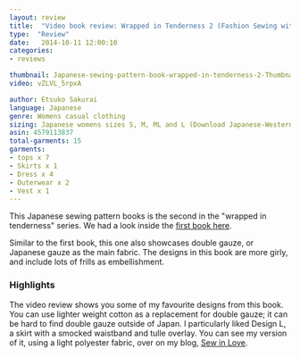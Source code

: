 ```yaml
---
layout: review
title:  "Video book review: Wrapped in Tenderness 2 (Fashion Sewing with Gauze)"
type:  "Review"
date:   2014-10-11 12:00:10
categories:
- reviews

thumbnail: Japanese-sewing-pattern-book-wrapped-in-tenderness-2-Thumbnail.jpg
video: vZLVL_5rpxA

author: Etsuko Sakurai
language: Japanese
genre: Womens casual clothing
sizing: Japanese womens sizes S, M, ML and L (Download Japanese-Western size conversion chart)
asin: 4579113837
total-garments: 15
garments:
- tops x 7
- Skirts x 1
- Dress x 4
- Outerwear x 2
- Vest x 1
---
```


This Japanese sewing pattern books is the second in the "wrapped in tenderness" series. We had a look inside the [first book here](http://www.japanesesewingpatterns.com/reviews/2013/11/10/wrapped-in-tenderness-fashion-sewing-with-gauze.html).

Similar to the first book, this one also showcases double gauze, or Japanese gauze as the main fabric. The designs in this book are more girly, and include lots of frills as embellishment.

### Highlights

The video review shows you some of my favourite designs from this book. You can use lighter weight cotton as a replacement for double gauze; it can be hard to find double gauze outside of Japan. I particularly liked Design L, a skirt with a smocked waistband and tulle overlay. You can see my version of it, using a light polyester fabric, over on my blog, [Sew in Love](https://www.sewinlove.com.au/2013/06/03/japanese-yellow-tulle-smockedskirt-pattern/
).
